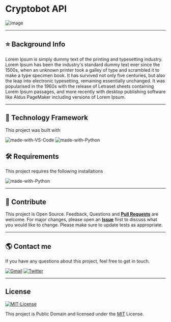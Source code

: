# Cryptobot API
  
![image](https://www.seekpng.com/png/full/11-110410_bitcoin-header-bitcoin-logo-png-transparent.png)


---
## ⭐ Background Info 
Lorem Ipsum is simply dummy text of the printing and typesetting industry. Lorem Ipsum has been the industry's standard dummy text ever since the 1500s, when an unknown printer took a galley of type and scrambled it to make a type specimen book. It has survived not only five centuries, but also the leap into electronic typesetting, remaining essentially unchanged. It was popularised in the 1960s with the release of Letraset sheets containing Lorem Ipsum passages, and more recently with desktop publishing software like Aldus PageMaker including versions of Lorem Ipsum.


---
## 🚀 Technology Framework 
 This project was built with  


![made-with-VS-Code](https://img.shields.io/badge/1.60.0-blue?&labelColor=black&label=VS%20COde&logo=visualstudiocode&logoColor=white)
![made-with-Python](https://img.shields.io/badge/3.10-blue?&labelColor=black&label=Python&logo=python&logoColor=white)



## 🛠️ Requirements
 This project requires the following installations

![made-with-Python](https://img.shields.io/badge/3.10-blue?&labelColor=black&label=Python&logo=python&logoColor=white)



---
## 🤝 Contribute
 
This project is Open Source. Feedback, Questions and [**Pull Requests**](https://github.com/seraph776/REPONAME/pulls) are welcome. 
For major changes, please open an [**Issue**](https://github.com/seraph776/python-random-quote/issues) first to discuss what you would like to change.
Please make sure to update tests as appropriate.
  

---
## 🌎 Contact me 
 If you have any questions about this project, feel free to get in touch.


[![Gmail](https://img.shields.io/badge/-blue?&labelColor=black&label=Gmail&logo=gmail&logoColor=white)](mailto:seraph776)
[![Twitter](https://img.shields.io/badge/-blue?&labelColor=black&label=Twitter&logo=Twitter&logoColor=white)](https://twitter.com/seraph776) 


---
## License  

[![MIT-License](https://img.shields.io/badge/License-blue?&labelColor=black&label=MIT&logo=docusign&logoColor=white)](https://raw.githubusercontent.com/seraph776/PROJECTNAME/main/LICENSE)
  
This project is Public Domain and licensed under the [MIT](https://github.com/seraph776/Hacktoberfest_2021/blob/main/LICENSE) License.



